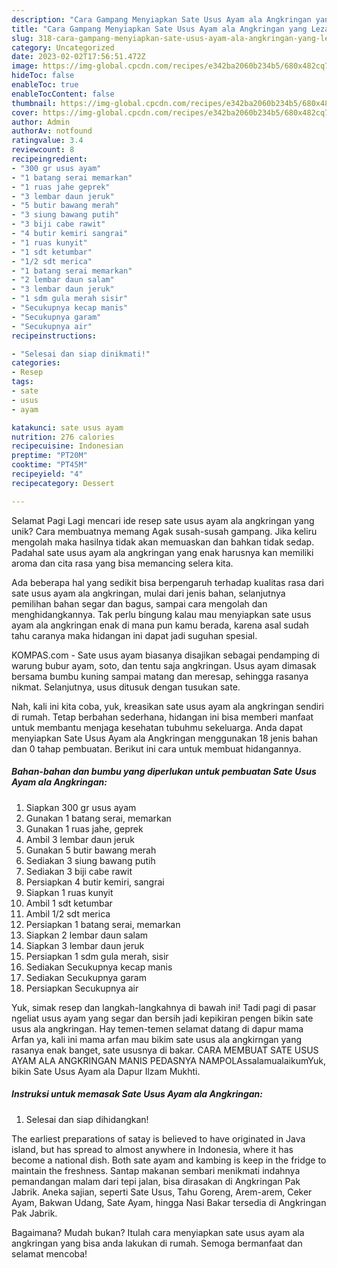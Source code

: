 ```yaml
---
description: "Cara Gampang Menyiapkan Sate Usus Ayam ala Angkringan yang Lezat, Mengugah Selera"
title: "Cara Gampang Menyiapkan Sate Usus Ayam ala Angkringan yang Lezat, Mengugah Selera"
slug: 318-cara-gampang-menyiapkan-sate-usus-ayam-ala-angkringan-yang-lezat-mengugah-selera
category: Uncategorized
date: 2023-02-02T17:56:51.472Z
image: https://img-global.cpcdn.com/recipes/e342ba2060b234b5/680x482cq70/sate-usus-ayam-ala-angkringan-foto-resep-utama.jpg
hideToc: false
enableToc: true
enableTocContent: false
thumbnail: https://img-global.cpcdn.com/recipes/e342ba2060b234b5/680x482cq70/sate-usus-ayam-ala-angkringan-foto-resep-utama.jpg
cover: https://img-global.cpcdn.com/recipes/e342ba2060b234b5/680x482cq70/sate-usus-ayam-ala-angkringan-foto-resep-utama.jpg
author: Admin
authorAv: notfound
ratingvalue: 3.4
reviewcount: 8
recipeingredient:
- "300 gr usus ayam"
- "1 batang serai memarkan"
- "1 ruas jahe geprek"
- "3 lembar daun jeruk"
- "5 butir bawang merah"
- "3 siung bawang putih"
- "3 biji cabe rawit"
- "4 butir kemiri sangrai"
- "1 ruas kunyit"
- "1 sdt ketumbar"
- "1/2 sdt merica"
- "1 batang serai memarkan"
- "2 lembar daun salam"
- "3 lembar daun jeruk"
- "1 sdm gula merah sisir"
- "Secukupnya kecap manis"
- "Secukupnya garam"
- "Secukupnya air"
recipeinstructions:

- "Selesai dan siap dinikmati!"
categories:
- Resep
tags:
- sate
- usus
- ayam

katakunci: sate usus ayam 
nutrition: 276 calories
recipecuisine: Indonesian
preptime: "PT20M"
cooktime: "PT45M"
recipeyield: "4"
recipecategory: Dessert

---
```



Selamat Pagi Lagi mencari ide resep sate usus ayam ala angkringan yang unik? Cara membuatnya memang Agak susah-susah gampang. Jika keliru mengolah maka hasilnya tidak akan memuaskan dan bahkan tidak sedap. Padahal sate usus ayam ala angkringan yang enak harusnya kan memiliki aroma dan cita rasa yang bisa memancing selera kita.


Ada beberapa hal yang sedikit bisa berpengaruh terhadap kualitas rasa dari sate usus ayam ala angkringan, mulai dari jenis bahan, selanjutnya pemilihan bahan segar dan bagus, sampai cara mengolah dan menghidangkannya. Tak perlu bingung kalau mau menyiapkan sate usus ayam ala angkringan enak di mana pun kamu berada, karena asal sudah tahu caranya maka hidangan ini dapat jadi suguhan spesial.

KOMPAS.com - Sate usus ayam biasanya disajikan sebagai pendamping di warung bubur ayam, soto, dan tentu saja angkringan. Usus ayam dimasak bersama bumbu kuning sampai matang dan meresap, sehingga rasanya nikmat. Selanjutnya, usus ditusuk dengan tusukan sate.


Nah, kali ini kita coba, yuk, kreasikan sate usus ayam ala angkringan sendiri di rumah. Tetap berbahan sederhana, hidangan ini bisa memberi manfaat untuk membantu menjaga kesehatan tubuhmu sekeluarga. Anda dapat menyiapkan Sate Usus Ayam ala Angkringan menggunakan 18 jenis bahan dan 0 tahap pembuatan. Berikut ini cara untuk membuat hidangannya.

<!--inarticleads1-->

##### Bahan-bahan dan bumbu yang diperlukan untuk pembuatan Sate Usus Ayam ala Angkringan:

1. Siapkan 300 gr usus ayam
1. Gunakan 1 batang serai, memarkan
1. Gunakan 1 ruas jahe, geprek
1. Ambil 3 lembar daun jeruk
1. Gunakan 5 butir bawang merah
1. Sediakan 3 siung bawang putih
1. Sediakan 3 biji cabe rawit
1. Persiapkan 4 butir kemiri, sangrai
1. Siapkan 1 ruas kunyit
1. Ambil 1 sdt ketumbar
1. Ambil 1/2 sdt merica
1. Persiapkan 1 batang serai, memarkan
1. Siapkan 2 lembar daun salam
1. Siapkan 3 lembar daun jeruk
1. Persiapkan 1 sdm gula merah, sisir
1. Sediakan Secukupnya kecap manis
1. Sediakan Secukupnya garam
1. Persiapkan Secukupnya air


Yuk, simak resep dan langkah-langkahnya di bawah ini! Tadi pagi di pasar ngeliat usus ayam yang segar dan bersih jadi kepikiran pengen bikin sate usus ala angkringan. Hay temen-temen selamat datang di dapur mama Arfan ya, kali ini mama arfan mau bikim sate usus ala angkirngan yang rasanya enak banget, sate ususnya di bakar. CARA MEMBUAT SATE USUS AYAM ALA ANGKRINGAN MANIS PEDASNYA NAMPOLAssalamualaikumYuk, bikin Sate Usus Ayam ala Dapur Ilzam Mukhti. 

<!--inarticleads2-->

##### Instruksi untuk memasak Sate Usus Ayam ala Angkringan:


1. Selesai dan siap dihidangkan!

The earliest preparations of satay is believed to have originated in Java island, but has spread to almost anywhere in Indonesia, where it has become a national dish. Both sate ayam and kambing is keep in the fridge to maintain the freshness. Santap makanan sembari menikmati indahnya pemandangan malam dari tepi jalan, bisa dirasakan di Angkringan Pak Jabrik. Aneka sajian, seperti Sate Usus, Tahu Goreng, Arem-arem, Ceker Ayam, Bakwan Udang, Sate Ayam, hingga Nasi Bakar tersedia di Angkringan Pak Jabrik. 

Bagaimana? Mudah bukan? Itulah cara menyiapkan sate usus ayam ala angkringan yang bisa anda lakukan di rumah. Semoga bermanfaat dan selamat mencoba!
